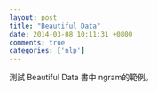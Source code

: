 ```yaml
---
layout: post
title: "Beautiful Data"
date: 2014-03-08 10:11:31 +0800
comments: true
categories: ['nlp']
---
```


測試 Beautiful Data 書中 ngram的範例。